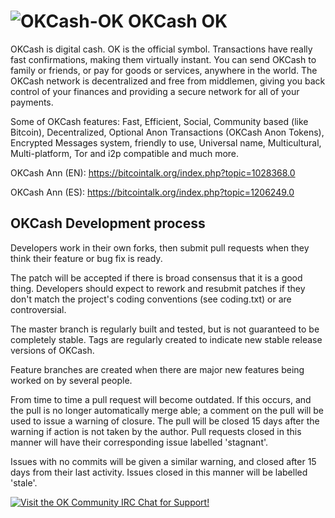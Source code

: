 ![OKCash-OK](http://i.imgur.com/rOeEycy.png)
OKCash OK
===========================

OKCash is digital cash. OK is the official symbol. Transactions have really fast confirmations, making them virtually instant. You can send OKCash to family or friends, or pay for goods or services, anywhere in the world. The OKCash network is decentralized and free from middlemen, giving you back control of your finances and providing a secure network for all of your payments. 

Some of OKCash  features: Fast, Efficient, Social, Community based (like Bitcoin), Decentralized, Optional Anon Transactions (OKCash Anon Tokens), Encrypted Messages system, friendly to use, Universal name, Multicultural, Multi-platform, Tor and i2p compatible and much more.

OKCash Ann (EN): https://bitcointalk.org/index.php?topic=1028368.0

OKCash Ann (ES): https://bitcointalk.org/index.php?topic=1206249.0

OKCash Development process
--------

Developers work in their own forks, then submit pull requests when
they think their feature or bug fix is ready.

The patch will be accepted if there is broad consensus that it is a
good thing.  Developers should expect to rework and resubmit patches
if they don't match the project's coding conventions (see coding.txt)
or are controversial.

The master branch is regularly built and tested, but is not guaranteed
to be completely stable. Tags are regularly created to indicate new
stable release versions of OKCash.

Feature branches are created when there are major new features being
worked on by several people.

From time to time a pull request will become outdated. If this occurs, and
the pull is no longer automatically merge able; a comment on the pull will
be used to issue a warning of closure. The pull will be closed 15 days
after the warning if action is not taken by the author. Pull requests closed
in this manner will have their corresponding issue labelled 'stagnant'.

Issues with no commits will be given a similar warning, and closed after
15 days from their last activity. Issues closed in this manner will be 
labelled 'stale'.


[![Visit the OK Community IRC Chat for Support!](https://kiwiirc.com/buttons/irc.freenode.net/okcash.png)](https://kiwiirc.com/client/irc.freenode.net/?nick=ok|?&theme=cli#okcash)
